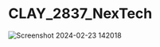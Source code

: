 # CLAY_2837_NexTech

![Screenshot 2024-02-23 142018](https://github.com/Abbilaash/CLAY_2837_NexTech/assets/78356376/e4d39bbf-405f-4a03-b756-8f498b140900)
